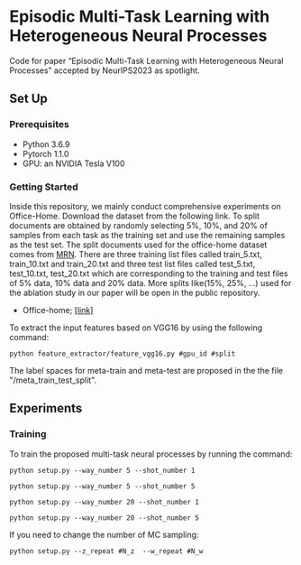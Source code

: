 # Episodic Multi-Task Learning with Heterogeneous Neural Processes
Code for paper “Episodic Multi-Task Learning with Heterogeneous Neural Processes” accepted by NeurIPS2023 as spotlight.

## Set Up
### Prerequisites
 - Python 3.6.9
 - Pytorch 1.1.0
 - GPU: an NVIDIA Tesla V100

### Getting Started
Inside this repository, we mainly conduct comprehensive experiments on Office-Home. Download the dataset from the following link. To split documents are obtained by randomly selecting 5\%, 10\%, and 20\% of samples from each task as the training set and use the remaining samples as the test set. The split documents used for the office-home dataset comes from [MRN](https://github.com/thuml/MTlearn). There are three training list files called train_5.txt, train_10.txt and train_20.txt and three test list files called test_5.txt, test_10.txt, test_20.txt which are corresponding to the training and test files of 5% data, 10% data and 20% data. More splits like(15%, 25%, ...) used for the ablation study in our paper will be open in the public repository.
- Office-home; [[link]](https://www.hemanthdv.org/officeHomeDataset.html)

To extract the input features based on VGG16 by using the following command:
```
python feature_extractor/feature_vgg16.py #gpu_id #split
```

The label spaces for meta-train and meta-test are proposed in the the file "/meta_train_test_split".


## Experiments
### Training
To train the proposed multi-task neural processes by running the command:

```
python setup.py --way_number 5 --shot_number 1
```

```
python setup.py --way_number 5 --shot_number 5
```

```
python setup.py --way_number 20 --shot_number 1
```

```
python setup.py --way_number 20 --shot_number 5
```

If you need to change the number of MC sampling:

```
python setup.py --z_repeat #N_z  --w_repeat #N_w
```
